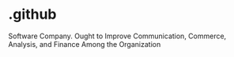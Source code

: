 # .github

Software Company. Ought to Improve Communication, Commerce, Analysis, and Finance Among the Organization
